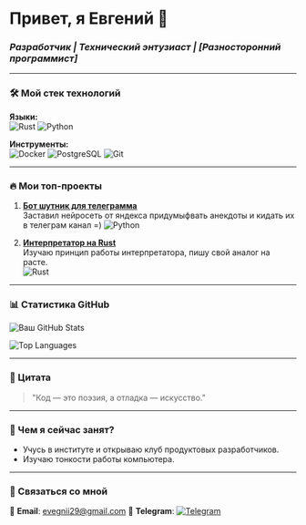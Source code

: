 # Привет, я Евгений 👋  
### *Разработчик | Технический энтузиаст | [Разносторонний программист]*

---

### 🛠️ Мой стек технологий  
**Языки:**  
![Rust](https://img.shields.io/badge/-Rust-000000?style=flat&logo=rust)
![Python](https://img.shields.io/badge/-Python-3776AB?style=flat&logo=python)

**Инструменты:**  
![Docker](https://img.shields.io/badge/-Docker-2496ED?style=flat&logo=docker)
![PostgreSQL](https://img.shields.io/badge/-PostgreSQL-4169E1?style=flat&logo=postgresql)
![Git](https://img.shields.io/badge/-Git-F05032?style=flat&logo=git)  

---

### 🔥 Мои топ-проекты  
1. **[Бот шутник для телеграмма](https://github.com/EvgeniiAndronov/AirflowBotApiYandexGPT)**  
   Заставил нейросеть от яндекса придумыфвать анекдоты и кидать их в телеграм канал =)
   ![Python](https://img.shields.io/badge/-Python-3776AB)

2. **[Интерпретатор на Rust](https://github.com/EvgeniiAndronov/interpretator)**  
   Изучаю принцип работы интерпретатора, пишу свой аналог на расте.  
   ![Rust](https://img.shields.io/badge/-Rust-000000)  

---

### 📊 Статистика GitHub  
![Ваш GitHub Stats](https://github-readme-stats.vercel.app/api?username=EvgeniiAndronov&show_icons=true&theme=radical&hide_border=true)  

![Top Languages](https://github-readme-stats.vercel.app/api/top-langs/?username=EvgeniiAndronov&layout=compact&theme=radical&hide_border=true)  

---

### 💬 Цитата  
> "Код — это поэзия, а отладка — искусство."  

---

### 🎯 Чем я сейчас занят?  
- Учусь в институте и открываю клуб продуктовых разработчиков.
- Изучаю тонкости работы компьютера.

---

### 🤝 Связаться со мной  
📧 **Email**: evegnii29@gmail.com
💬 **Telegram**: [![Telegram](https://img.shields.io/badge/-Telegram-0088cc?style=flat&logo=telegram)](https://t.me/evgeniiandronov) 
